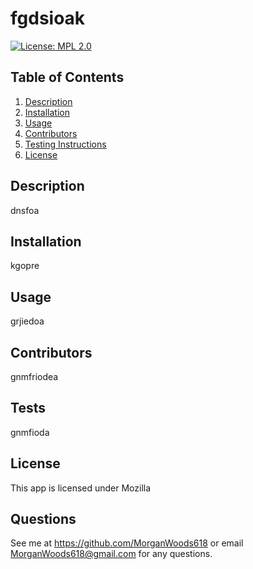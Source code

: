 # fgdsioak
  [![License: MPL 2.0](https://img.shields.io/badge/License-MPL_2.0-brightgreen.svg)](https://opensource.org/licenses/MPL-2.0)
## Table of Contents
1. [Description](#description)
2. [Installation](#installation)
3. [Usage](#usage)
4. [Contributors](#contributors)
5. [Testing Instructions](#tests)
6. [License](#license)
## Description
dnsfoa
## Installation
kgopre
## Usage
grjiedoa
## Contributors
gnmfriodea
## Tests
gnmfioda
## License
This app is licensed under Mozilla
## Questions
See me at https://github.com/MorganWoods618 or email MorganWoods618@gmail.com for any questions. 
